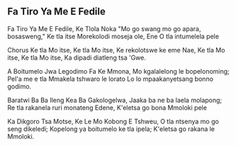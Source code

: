 ## Fa Tiro Ya Me E Fedile

Fa Tiro Ya Me E Fedile, Ke Tlola Noka
"Mo go swang mo go apara, bosasweng,"
Ke tla itse Morekolodi moseja ole,
Ene O tla intumelela pele

Chorus
Ke tla Mo itse, Ke tla Mo itse,
Ke rekolotswe ke eme Nae,
Ke tla Mo itse, Ke tla Mo itse,
Ka dipadi diatleng tsa 'Gwe.

A Boitumelo Jwa Legodimo Fa Ke Mmona,
Mo kgalalelong le bopelonoming;
Pel'a me e tla Mmakela tshwaro le lorato
Lo lo mpaakanyetsang bonno godimo.

Baratwi Ba Ba Ileng Kea Ba Gakologelwa,
Jaaka ba ne ba laela molapong;
Re tla rakanela ruri monateng Edene,
K'eletsa go bona Mmoloki pele

Ka Dikgoro Tsa Motse, Ke Le Mo Kobong E Tshweu,
O tla ntsenya mo go seng dikeledi;
Kopelong ya boitumelo ke tla ipela;
K'eletsa go rakana le Mmoloki.

